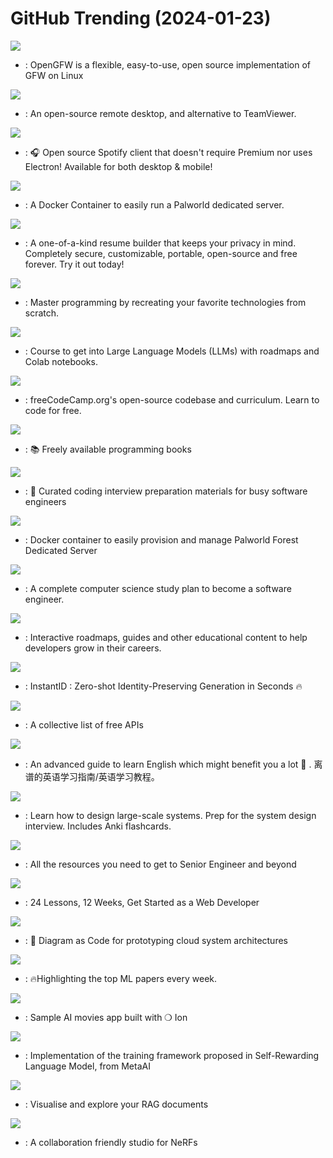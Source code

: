 # GitHub Trending (2024-01-23)

![](https://img.shields.io/badge/Go-New%201-green?style=flat-square&logo=appveyor)
- [](https://github.comundefined): OpenGFW is a flexible, easy-to-use, open source implementation of GFW on Linux

![](https://img.shields.io/badge/Rust-New%20426-green?style=flat-square&logo=appveyor)
- [](https://github.comundefined): An open-source remote desktop, and alternative to TeamViewer.

![](https://img.shields.io/badge/Dart-New%202-green?style=flat-square&logo=appveyor)
- [](https://github.comundefined): 🎧 Open source Spotify client that doesn't require Premium nor uses Electron! Available for both desktop & mobile!

![](https://img.shields.io/badge/Shell-New%20241-green?style=flat-square&logo=appveyor)
- [](https://github.comundefined): A Docker Container to easily run a Palworld dedicated server.

![](https://img.shields.io/badge/TypeScript-New%20293-green?style=flat-square&logo=appveyor)
- [](https://github.comundefined): A one-of-a-kind resume builder that keeps your privacy in mind. Completely secure, customizable, portable, open-source and free forever. Try it out today!

![](https://img.shields.io/badge/none-New%20351-green?style=flat-square&logo=appveyor)
- [](https://github.comundefined): Master programming by recreating your favorite technologies from scratch.

![](https://img.shields.io/badge/Jupyter%20Notebook-New%201-green?style=flat-square&logo=appveyor)
- [](https://github.comundefined): Course to get into Large Language Models (LLMs) with roadmaps and Colab notebooks.

![](https://img.shields.io/badge/TypeScript-New%20154-green?style=flat-square&logo=appveyor)
- [](https://github.comundefined): freeCodeCamp.org's open-source codebase and curriculum. Learn to code for free.

![](https://img.shields.io/badge/none-New%20413-green?style=flat-square&logo=appveyor)
- [](https://github.comundefined): 📚 Freely available programming books

![](https://img.shields.io/badge/TypeScript-New%20160-green?style=flat-square&logo=appveyor)
- [](https://github.comundefined): 💯 Curated coding interview preparation materials for busy software engineers

![](https://img.shields.io/badge/Shell-New%20138-green?style=flat-square&logo=appveyor)
- [](https://github.comundefined): Docker container to easily provision and manage Palworld Forest Dedicated Server

![](https://img.shields.io/badge/none-New%20164-green?style=flat-square&logo=appveyor)
- [](https://github.comundefined): A complete computer science study plan to become a software engineer.

![](https://img.shields.io/badge/TypeScript-New%20290-green?style=flat-square&logo=appveyor)
- [](https://github.comundefined): Interactive roadmaps, guides and other educational content to help developers grow in their careers.

![](https://img.shields.io/badge/Python-New%20410-green?style=flat-square&logo=appveyor)
- [](https://github.comundefined): InstantID : Zero-shot Identity-Preserving Generation in Seconds 🔥

![](https://img.shields.io/badge/Python-New%20269-green?style=flat-square&logo=appveyor)
- [](https://github.comundefined): A collective list of free APIs

![](https://img.shields.io/badge/HTML-New%20233-green?style=flat-square&logo=appveyor)
- [](https://github.comundefined): An advanced guide to learn English which might benefit you a lot 🎉 . 离谱的英语学习指南/英语学习教程。

![](https://img.shields.io/badge/Python-New%20250-green?style=flat-square&logo=appveyor)
- [](https://github.comundefined): Learn how to design large-scale systems. Prep for the system design interview. Includes Anki flashcards.

![](https://img.shields.io/badge/none-New%2055-green?style=flat-square&logo=appveyor)
- [](https://github.comundefined): All the resources you need to get to Senior Engineer and beyond

![](https://img.shields.io/badge/JavaScript-New%2044-green?style=flat-square&logo=appveyor)
- [](https://github.comundefined): 24 Lessons, 12 Weeks, Get Started as a Web Developer

![](https://img.shields.io/badge/Python-New%2072-green?style=flat-square&logo=appveyor)
- [](https://github.comundefined): 🎨 Diagram as Code for prototyping cloud system architectures

![](https://img.shields.io/badge/none-New%20240-green?style=flat-square&logo=appveyor)
- [](https://github.comundefined): 🔥Highlighting the top ML papers every week.

![](https://img.shields.io/badge/TypeScript-New%2078-green?style=flat-square&logo=appveyor)
- [](https://github.comundefined): Sample AI movies app built with ❍ Ion

![](https://img.shields.io/badge/Python-New%20252-green?style=flat-square&logo=appveyor)
- [](https://github.comundefined): Implementation of the training framework proposed in Self-Rewarding Language Model, from MetaAI

![](https://img.shields.io/badge/Python-New%20145-green?style=flat-square&logo=appveyor)
- [](https://github.comundefined): Visualise and explore your RAG documents

![](https://img.shields.io/badge/Python-New%2025-green?style=flat-square&logo=appveyor)
- [](https://github.comundefined): A collaboration friendly studio for NeRFs

